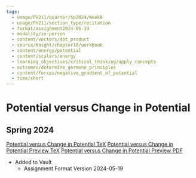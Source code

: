 ```yaml
---
tags:
  - usage/PH211/quarter/Sp2024/Week8
  - usage/PH211/section_type/recitation
  - format/assignment2024-05-19
  - modality/in-person
  - content/vectors/dot_product
  - source/Knight/chapter10/workbook
  - content/energy/potential
  - content/scalars/energy
  - learning_objectives/critical_thinking/apply_concepts
  - outcomes/determine_germane_principles
  - content/forces/negative_gradient_of_potential
  - time/short
---
```

# Potential versus Change in Potential
## Spring 2024
[Potential versus Change in Potential TeX](./Potential_versus_Change_in_Potential.tex)
[Potential versus Change in Potential Preview TeX](./Potential_versus_Change_in_Potential_Preview.tex)
[Potential versus Change in Potential Preview PDF](./Potential_versus_Change_in_Potential_Preview.pdf)
* Added to Vault
	* Assignment Format Version 2024-05-19